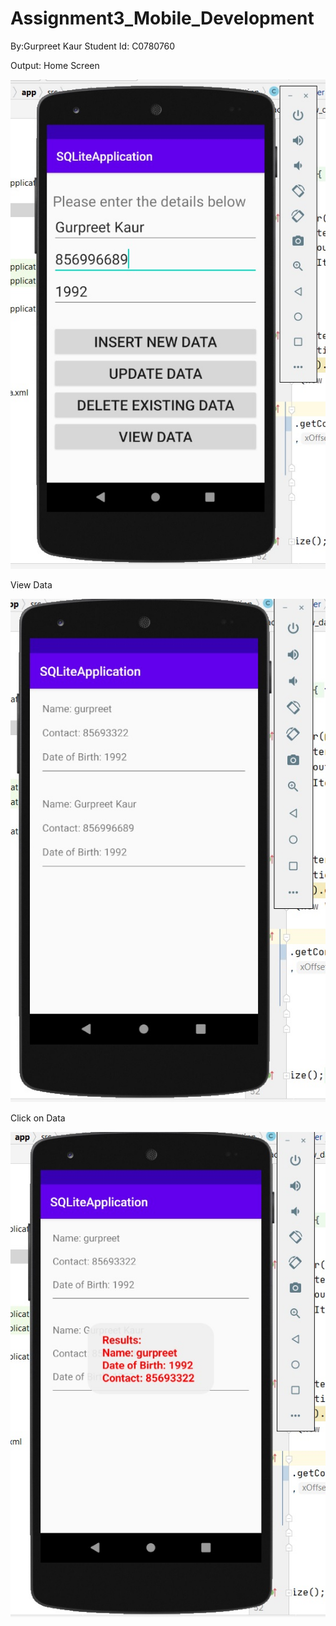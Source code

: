 # Assignment3_Mobile_Development
By:Gurpreet Kaur
Student Id: C0780760

Output:
Home Screen

![](images/1.jpg)

View Data

![](images/2.jpg)

Click on Data

![](images/3.jpg)
